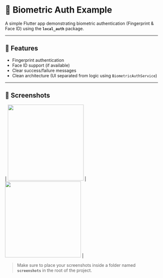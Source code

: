 # 🔐 Biometric Auth Example

A simple Flutter app demonstrating biometric authentication (Fingerprint & Face ID) using the **`local_auth`** package.

---

## 🚀 Features
- Fingerprint authentication  
- Face ID support (if available)  
- Clear success/failure messages  
- Clean architecture (UI separated from logic using `BiometricAuthService`)

---

## 📱 Screenshots

| <img src="https://github.com/user-attachments/assets/3a0ce381-e95a-4727-b479-b192f06e8a4f" width="250"> | <img src="https://github.com/user-attachments/assets/d1f638da-b119-4f5f-862f-4094d90b5398" width="250"> |

> Make sure to place your screenshots inside a folder named **`screenshots`** in the root of the project.

